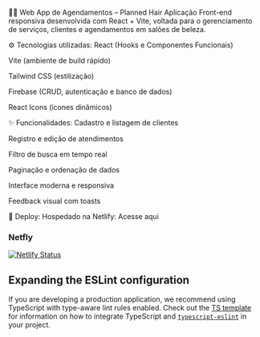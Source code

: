 💇‍♀️ Web App de Agendamentos – Planned Hair
Aplicação Front-end responsiva desenvolvida com React + Vite, voltada para o gerenciamento de serviços, clientes e agendamentos em salões de beleza.

⚙️ Tecnologias utilizadas:
React (Hooks e Componentes Funcionais)

Vite (ambiente de build rápido)

Tailwind CSS (estilização)

Firebase (CRUD, autenticação e banco de dados)

React Icons (ícones dinâmicos)

✨ Funcionalidades:
Cadastro e listagem de clientes

Registro e edição de atendimentos

Filtro de busca em tempo real

Paginação e ordenação de dados

Interface moderna e responsiva

Feedback visual com toasts

🔗 Deploy:
Hospedado na Netlify: Acesse aqui

### Netfly
[![Netlify Status](https://api.netlify.com/api/v1/badges/82346025-b894-42b3-9929-cf0379ec72a3/deploy-status)](https://app.netlify.com/sites/planned-hair/deploys)



## Expanding the ESLint configuration

If you are developing a production application, we recommend using TypeScript with type-aware lint rules enabled. Check out the [TS template](https://github.com/vitejs/vite/tree/main/packages/create-vite/template-react-ts) for information on how to integrate TypeScript and [`typescript-eslint`](https://typescript-eslint.io) in your project.
